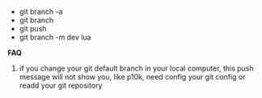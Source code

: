 - git branch -a
- git branch
- git push <URL>
- git branch -m dev lua

__FAQ__
1. if you change your git default branch in your local computer, this push message will not show you, like p10k,
  need config your git config or readd your git repository
